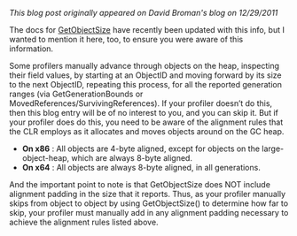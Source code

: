 *This blog post originally appeared on David Broman's blog on 12/29/2011*


The docs for [GetObjectSize](http://msdn.microsoft.com/library/ms231885(v=VS.100).aspx) have recently been updated with this info, but I wanted to mention it here, too, to ensure you were aware of this information.

Some profilers manually advance through objects on the heap, inspecting their field values, by starting at an ObjectID and moving forward by its size to the next ObjectID, repeating this process, for all the reported generation ranges (via GetGenerationBounds or MovedReferences/SurvivingReferences).  If your profiler doesn’t do this, then this blog entry will be of no interest to you, and you can skip it.  But if your profiler does do this, you need to be aware of the alignment rules that the CLR employs as it allocates and moves objects around on the GC heap.

- **On x86** : All objects are 4-byte aligned, except for objects on the large-object-heap, which are always 8-byte aligned.
- **On x64** : All objects are always 8-byte aligned, in all generations.

And the important point to note is that GetObjectSize does NOT include alignment padding in the size that it reports.  Thus, as your profiler manually skips from object to object by using GetObjectSize() to determine how far to skip, your profiler must manually add in any alignment padding necessary to achieve the alignment rules listed above.

